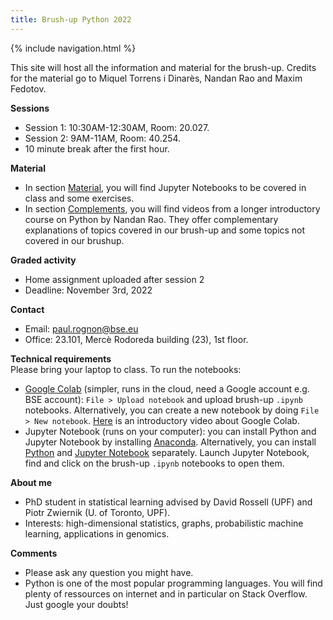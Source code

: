 ```yaml
---
title: Brush-up Python 2022
---
```

{% include navigation.html %}

This site will host all the information and material for the brush-up. Credits for the material go to Miquel Torrens i Dinarès, Nandan Rao and Maxim Fedotov.

**Sessions**
* Session 1: 10:30AM-12:30AM, Room: 20.027.
* Session 2: 9AM-11AM, Room: 40.254.
* 10 minute break after the first hour.

**Material**
* In section [Material](https://pauljrognon.github.io/bse-python-brushup-2022/material.html), you will find Jupyter Notebooks to be covered in class and some exercises.
* In section [Complements](https://pauljrognon.github.io/bse-python-brushup-2022/complements.html), you will find videos from a longer introductory course on Python by Nandan Rao. They offer complementary explanations of topics covered in our brush-up and some topics not covered in our brushup.

**Graded activity**
* Home assignment uploaded after session 2
* Deadline: November 3rd, 2022

**Contact**
* Email: paul.rognon@bse.eu
* Office: 23.101, Mercè Rodoreda building (23), 1st floor.

**Technical requirements**  
Please bring your laptop to class. To run the notebooks:
* [Google Colab](https://colab.research.google.com/) (simpler, runs in the cloud, need a Google account e.g. BSE account): `File > Upload notebook` and upload brush-up `.ipynb` notebooks. Alternatively, you can create a new notebook by doing `File > New notebook`. [Here](https://www.youtube.com/watch?v=inN8seMm7UI) is an introductory video about Google Colab.
* Jupyter Notebook (runs on your computer): you can install Python and Jupyter Notebook by installing [Anaconda](https://docs.jupyter.org/en/latest/install/notebook-classic.html). Alternatively, you can install [Python](https://www.python.org/downloads/) and [Jupyter Notebook](https://docs.jupyter.org/en/latest/install/notebook-classic.html) separately. Launch Jupyter Notebook, find and click on the brush-up `.ipynb` notebooks to open them.

**About me**
* PhD student in statistical learning advised by David Rossell (UPF) and Piotr Zwiernik (U. of Toronto, UPF).
* Interests: high-dimensional statistics, graphs, probabilistic machine learning, applications in genomics.

**Comments**
* Please ask any question you might have.
* Python is one of the most popular programming languages. You will find plenty of ressources on internet and in particular on Stack Overflow. Just google your doubts!
